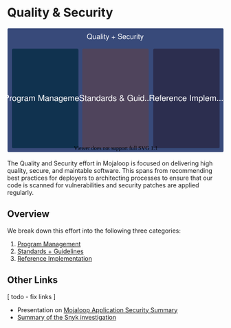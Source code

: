 # Quality & Security

<img src="./assets/cqs_overview.svg" width=600>

The Quality and Security effort in Mojaloop is focused on delivering high quality, secure, and maintable software. This spans from recommending best practices for deployers to architecting processes to ensure that our code is scanned for vulnerabilities and security patches are applied regularly.

## Overview

We break down this effort into the following three categories:

1. [Program Management](./program-management/)
1. [Standards + Guidelines](./standards-guidelines.md)
1. [Reference Implementation](./reference-implementation/)

## Other Links

[ todo - fix links ]
- Presentation on [Mojaloop Application Security Summary](https://github.com/mojaloop/documentation-artifacts/blob/master/presentations/discussion-docs/Mojaloop_Application_Security_Summary-27Jan2020.pdf)
- [Summary of the Snyk investigation](./snyk_investigation)
